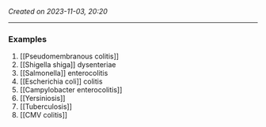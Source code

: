*Created on 2023-11-03, 20:20* 

---
### Examples
1. [[Pseudomembranous colitis]] 
2. [[Shigella shiga]] dysenteriae
3. [[Salmonella]] enterocolitis
4. [[Escherichia coli]] colitis
5. [[Campylobacter enterocolitis]]
6. [[Yersiniosis]]
7. [[Tuberculosis]]
8. [[CMV colitis]]

